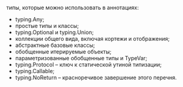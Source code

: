 типы, которые можно использовать в аннотациях:
- typing.Any; 
- простые типы и классы; 
- typing.Optional и typing.Union; 
- коллекции общего вида, включая кортежи и отображения; 
- абстрактные базовые классы; 
- обобщенные итерируемые объекты; 
- параметризованные обобщенные типы и TypeVar; 
- typing.Protocol – ключ к статической утиной типизации; 
- typing.Callable; 
- typing.NoReturn – красноречивое завершение этого перечня.